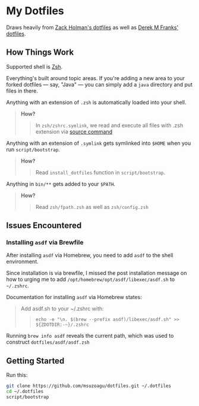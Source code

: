 # My Dotfiles

Draws heavily from [Zack Holman's dotfiles](https://github.com/holman/dotfiles) as well as [Derek M Franks' dotfiles](https://github.com/defrank). 


## How Things Work
Supported shell is [Zsh](https://zsh.sourceforge.io). 

Everything's built around topic areas. If you're adding a new area to your forked dotfiles — say, "Java" — you can simply add a `java` directory and put files in there. 

Anything with an extension of `.zsh` is automatically loaded into your shell. 
> **How?** 
> 
>>In `zsh/zshrc.symlink`, we read and execute all files with .zsh extension via [source command](https://linuxcommand.org/lc3_man_pages/sourceh.html)


Anything with an extension of `.symlink` gets symlinked into `$HOME` when you run `script/bootstrap`. 
> **How?** 
> 
>> Read `install_dotfiles` function in `script/bootstrap`.


Anything in `bin/**` gets added to your `$PATH`. 
> **How?**
> 
>> Read `zsh/fpath.zsh` as well as `zsh/config.zsh`


## Issues Encountered
### Installing `asdf` via Brewfile
After installing `asdf` via Homebrew, you need to add `asdf` to the shell environment. 

Since installation is via brewfile, I missed the post installation message on how to urging me to add `/opt/homebrew/opt/asdf/libexec/asdf.sh` to `~/.zshrc`. 

Documentation for installing `asdf` via Homebrew states: 
> Add asdf.sh to your ~/.zshrc with:
>> `echo -e "\n. $(brew --prefix asdf)/libexec/asdf.sh" >> ${ZDOTDIR:-~}/.zshrc`

Running `brew info asdf` reveals the current path, which was used to construct `dotfiles/asdf/asdf.zsh`
 

## Getting Started

Run this: 

```sh
git clone https://github.com/msuzoagu/dotfiles.git ~/.dotfiles
cd ~/.dotfiles
script/bootstrap
```
